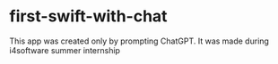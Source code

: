 # first-swift-with-chat
This app was created only by prompting ChatGPT. It was made during i4software summer internship
